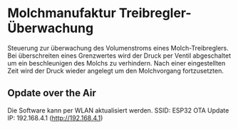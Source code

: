 # Molchmanufaktur Treibregler-Überwachung

Steuerung zur überwachung des Volumenstroms eines Molch-Treibreglers.
Bei überschreiten eines Grenzwertes wird der Druck per Ventil abgeschaltet um ein beschleunigen des Molchs zu verhindern.
Nach einer eingestellten Zeit wird der Druck wieder angelegt um den Molchvorgang fortzusetzten.

## Opdate over the Air
Die Software kann per WLAN aktualisiert werden.
SSID: ESP32 OTA Update
IP: 192.168.4.1 (http://192.168.4.1)
